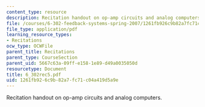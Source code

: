```yaml
---
content_type: resource
description: Recitation handout on op-amp circuits and analog computers.
file: /courses/6-302-feedback-systems-spring-2007/1261fb926c9b82a7fc71c04a419d5a9e_6_302rec5.pdf
file_type: application/pdf
learning_resource_types:
- Recitations
ocw_type: OCWFile
parent_title: Recitations
parent_type: CourseSection
parent_uid: 5667c63a-09ff-e158-1e89-d49a0035050d
resourcetype: Document
title: 6_302rec5.pdf
uid: 1261fb92-6c9b-82a7-fc71-c04a419d5a9e
---
```

Recitation handout on op-amp circuits and analog computers.

